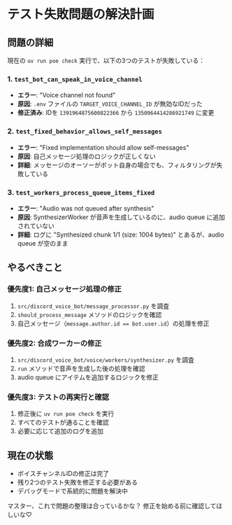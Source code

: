 # テスト失敗問題の解決計画

## 問題の詳細

現在の `uv run poe check` 実行で、以下の3つのテストが失敗している：

### 1. `test_bot_can_speak_in_voice_channel`
- **エラー**: "Voice channel not found"
- **原因**: `.env` ファイルの `TARGET_VOICE_CHANNEL_ID` が無効なIDだった
- **修正済み**: IDを `1391964875600822366` から `1350964414286921749` に変更

### 2. `test_fixed_behavior_allows_self_messages`
- **エラー**: "Fixed implementation should allow self-messages"
- **原因**: 自己メッセージ処理のロジックが正しくない
- **詳細**: メッセージのオーソーがボット自身の場合でも、フィルタリングが失敗している

### 3. `test_workers_process_queue_items_fixed`
- **エラー**: "Audio was not queued after synthesis"
- **原因**: SynthesizerWorker が音声を生成しているのに、audio queue に追加されていない
- **詳細**: ログに "Synthesized chunk 1/1 (size: 1004 bytes)" とあるが、audio queue が空のまま

## やるべきこと

### 優先度1: 自己メッセージ処理の修正
1. `src/discord_voice_bot/message_processor.py` を調査
2. `should_process_message` メソッドのロジックを確認
3. 自己メッセージ（`message.author.id == bot.user.id`）の処理を修正

### 優先度2: 合成ワーカーの修正
1. `src/discord_voice_bot/voice/workers/synthesizer.py` を調査
2. `run` メソッドで音声を生成した後の処理を確認
3. audio queue にアイテムを追加するロジックを修正

### 優先度3: テストの再実行と確認
1. 修正後に `uv run poe check` を実行
2. すべてのテストが通ることを確認
3. 必要に応じて追加のログを追加

## 現在の状態
- ボイスチャンネルIDの修正は完了
- 残り2つのテスト失敗を修正する必要がある
- デバッグモードで系統的に問題を解決中

マスター、これで問題の整理は合っているかな？ 修正を始める前に確認してほしいな♡